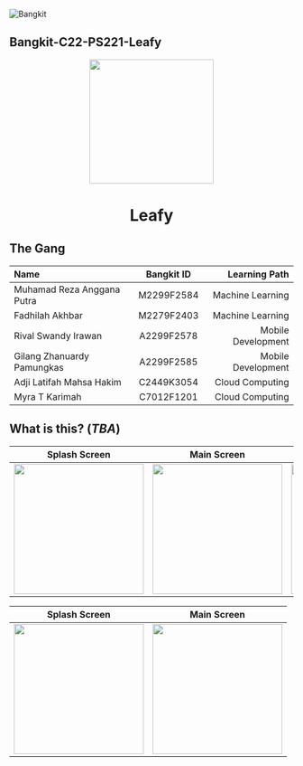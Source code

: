 ![Bangkit](https://lh3.googleusercontent.com/J2QI0L3vJwv63Sm3isI90ctxuxznz67dAtJQN2vu7wnUuwt9Wc-WI7VuIhwvr0yVrDPfc7kBN5usZz75nDW_k96pCfcZBxnfNzvVS0g=w600)
 
## Bangkit-C22-PS221-Leafy

<p align="center">
<img src=https://cdn.discordapp.com/attachments/740649734104154175/985219175633006652/LogoLeafy.png width='220dp'>
<h1 align="center">Leafy</h3>

## The Gang

Name | Bangkit ID | Learning Path
:---|:---:|---:
Muhamad Reza Anggana Putra | M2299F2584 | Machine Learning
Fadhilah Akhbar| M2279F2403 | Machine Learning
Rival Swandy Irawan | A2299F2578 | Mobile Development
Gilang Zhanuardy Pamungkas |  A2299F2585 | Mobile Development
Adji Latifah Mahsa Hakim | C2449K3054 | Cloud Computing
Myra T Karimah | C7012F1201 | Cloud Computing

## What is this? (*TBA*)

| Splash Screen  | Main Screen | Start Screen | Process Screen |
| ------------- | ------------- | ------------- | ------------- |
|<img src=https://cdn.discordapp.com/attachments/740649734104154175/985613347347132436/Splashscreen.jpg width='230'>|<img src=https://cdn.discordapp.com/attachments/740649734104154175/985613347900751932/MainScreen.jpg width='230'>|<img src=https://cdn.discordapp.com/attachments/740649734104154175/985613347003187230/StartScreen.jpg width='230'>|<img src=https://cdn.discordapp.com/attachments/740649734104154175/985613347653296181/ProcessScreen.jpg width='230'>|

| Splash Screen  | Main Screen | 
| ------------- | ------------- |
|<img src=https://cdn.discordapp.com/attachments/740649734104154175/985615739786518568/ResultScreen.jpg width='230'>|<img src=https://cdn.discordapp.com/attachments/740649734104154175/985613348190183425/CapstoneGroupScreen.jpg width='230'>|
<!-- ### Web Setup (*WIP*)
1. Activate the virtualenv **venv** by inserting the following:
    ```
    $ source venv/bin/activate
    ```
2. Execute Streamlit locally by inserting the following:
    ```
    $ streamlit run main.py -->
